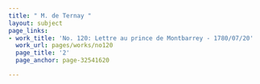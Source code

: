```yaml
---
title: " M. de Ternay "
layout: subject
page_links:
- work_title: 'No. 120: Lettre au prince de Montbarrey - 1780/07/20'
  work_url: pages/works/no120
  page_title: '2'
  page_anchor: page-32541620

---
```

